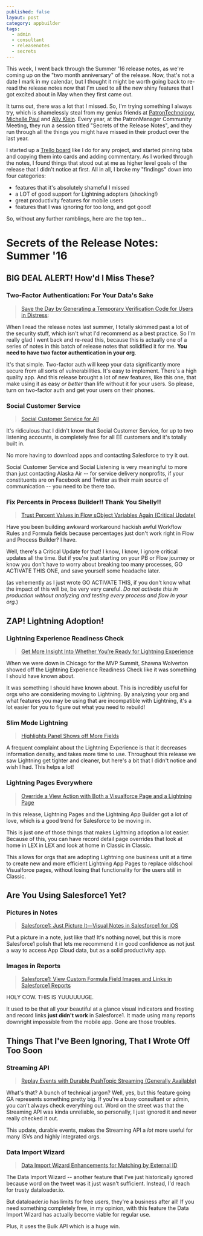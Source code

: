 ```yaml
---
published: false
layout: post
category: appbuilder
tags:
  - admin
  - consultant
  - releasenotes
  - secrets
---
```


This week, I went back through the Summer '16 release notes, as we're coming up on the "two month anniversary" of the release. Now, that's not a date I mark in my calendar, but I thought it might be worth going back to re-read the release notes now that I'm used to all the new shiny features that I got excited about in May when they first came out. 

It turns out, there was a lot that I missed. So, I'm trying something I always try, which is shamelessly steal from my genius friends at [PatronTechnology](http://patrontechnology.com), [Michelle Paul](http://twitter.com/fuzzydinosaur) and [Ally Klein](http://twitter.com/nyalli). Every year, at the PatronManager Community Meeting, they run a session titled "Secrets of the Release Notes", and they run through all the things you might have missed in their product over the last year. 

I started up a [Trello board](https://trello.com/b/HZ6xCfd0/secrets-of-the-release-notes-summer-16) like I do for any project, and started pinning tabs and copying them into cards and adding commentary. As I worked through the notes, I found things that stood out at me as higher level goals of the release that I didn't notice at first. All in all, I broke my "findings" down into four categories: 

- features that it's absolutely shameful I missed
- a LOT of good support for Lightning adopters (shocking!)
- great productivity features for mobile users
- features that I was ignoring for too long, and got good!

So, without any further ramblings, here are the top ten...

# Secrets of the Release Notes: Summer '16

## BIG DEAL ALERT! How'd I Miss These?

### Two-Factor Authentication: For Your Data's Sake

> [Save the Day by Generating a Temporary Verification Code for Users in Distress](https://releasenotes.docs.salesforce.com/en-us/summer16/release-notes/rn_security_auth_temp_codes.htm#rn_security_auth_temp_codes):

When I read the release notes last summer, I totally skimmed past a lot of the security stuff, which isn't what I'd recommend as a best practice. So I'm really glad I went back and re-read this, because this is actually one of a series of notes in this batch of release notes that solidified it for me. **You need to have two factor authentication in your org**.

It's that simple. Two-factor auth will keep your data significantly more secure from all sorts of vulnerabilities. It's easy to implement. There's a high quality app. And this release brought a lot of new features, like this one, that make using it as easy *or better* than life without it for your users. So please, turn on two-factor auth and get your users on their phones. 

### Social Customer Service

> [Social Customer Service for All](https://releasenotes.docs.salesforce.com/en-us/summer16/release-notes/rn_social_customer_service_default.htm)

It's ridiculous that I didn't know that Social Customer Service, for up to two listening accounts, is completely free for all EE customers and it's totally built in.

No more having to download apps and contacting Salesforce to try it out. 

Social Customer Service and Social Listening is very meaningful to more than just contacting Alaska Air -- for service delivery nonprofits, if your constituents are on Facebook and Twitter as their main source of communication -- you need to be there too.

### Fix Percents in Process Builder!! Thank You Shelly!!

> [Trust Percent Values in Flow sObject Variables Again (Critical Update)](https://releasenotes.docs.salesforce.com/en-us/summer16/release-notes/rn_forcecom_flow_percentage.htm)

Have you been building awkward workaround hackish awful Workflow Rules and Formula fields because percentages just don't work right in Flow and Process Builder? I have. 

Well, there's a Critical Update for that! I know, I know, I ignore critical updates all the time. But if you're just starting on your PB or Flow journey or know you don't have to worry about breaking too many processes, GO ACTIVATE THIS ONE, and save yourself some headache later.

(as vehemently as I just wrote GO ACTIVATE THIS, if you don't know what the impact of this will be, be very very careful. *Do not activate this in production without analyzing and testing every process and flow in your org.*)

## ZAP! Lightning Adoption!

### Lightning Experience Readiness Check

> [Get More Insight Into Whether You’re Ready for Lightning Experience](https://releasenotes.docs.salesforce.com/en-us/summer16/release-notes/rn_general_lex_readiness_check.htm#ren_general_lex_readiness_check)

When we were down in Chicago for the MVP Summit, Shawna Wolverton showed off the Lightning Experience Readiness Check like it was something I should have known about.

It was something I should have known about. This is incredibly useful for orgs who are considering moving to Lightning. By analyzing your org and what features you may be using that are incompatible with Lightning, it's a lot easier for you to figure out what you need to rebuild!


### Slim Mode Lightning

> [Highlights Panel Shows off More Fields](https://releasenotes.docs.salesforce.com/en-us/summer16/release-notes/rn_sales_productivity_highlights_panel.htm#rn_sales_productivity_highlights_panel)

A frequent complaint about the Lightning Experience is that it decreases information density, and takes more time to use. Throughout this release we saw Lightning get tighter and cleaner, but here's a bit that I didn't notice and wish I had. This helps a lot!

### Lightning Pages Everywhere

> [Override a View Action with Both a Visualforce Page and a Lightning Page](https://releasenotes.docs.salesforce.com/en-us/summer16/release-notes/rn_forcecom_general_action_overrides.htm)

In this release, Lightning Pages and the Lightning App Builder got a lot of love, which is a good trend for Salesforce to be moving in. 

This is just one of those things that makes Lightning adoption a lot easier. Because of this, you can have record detail page overrides that look at home in LEX in LEX and look at home in Classic in Classic. 

This allows for orgs that are adopting Lightning one business unit at a time to create new and more efficient Lightning App Pages to replace oldschool Visualforce pages, without losing that functionality for the users still in Classic.

## Are You Using Salesforce1 Yet?

### Pictures in Notes

> [Salesforce1: Just Picture It—Visual Notes in Salesforce1 for iOS](https://releasenotes.docs.salesforce.com/en-us/summer16/release-notes/rn_mobile_s1_newfeat_notes_add_images.htm)

Put a picture in a note, just like that! It's nothing novel, but this is more Salesforce1 polish that lets me recommend it in good confidence as not just a way to access App Cloud data, but as a solid productivity app.

### Images in Reports

> [Salesforce1: View Custom Formula Field Images and Links in Salesforce1 Reports](https://releasenotes.docs.salesforce.com/en-us/summer16/release-notes/rn_mobile_s1_otherfeat_reportsdashboards_custom_field_support.htm)

HOLY COW. THIS IS YUUUUUUGE. 

It used to be that all your beautiful at a glance visual indicators and frosting and record links **just didn't work** in Salesforce1. It made using many reports downright impossible from the mobile app. Gone are those troubles.

## Things That I've Been Ignoring, That I Wrote Off Too Soon

### Streaming API

> [Replay Events with Durable PushTopic Streaming (Generally Available)](https://releasenotes.docs.salesforce.com/en-us/summer16/release-notes/rn_api_streaming_classic_replay.htm)

What's that? A bunch of technical jargon? Well, yes, but this feature going GA represents something pretty big. If you're a busy consultant or admin, you can't always check everything out. Word on the street was that the Streaming API was kinda unreliable, so personally, I just ignored it and never really checked it out.

This update, durable events, makes the Streaming API a *lot* more useful for many ISVs and highly integrated orgs.

### Data Import Wizard

> [Data Import Wizard Enhancements for Matching by External ID](https://releasenotes.docs.salesforce.com/en-us/summer16/release-notes/rn_forcecom_data_diw_match_by_external_id.htm)

The Data Import Wizard -- another feature that I've just historically ignored because word on the tweet was it just wasn't sufficient. Instead, I'd reach for trusty dataloader.io.

But dataloader.io has limits for free users, they're a business after all! If you need something completely free, in my opinion, with this feature the Data Import Wizard has actually become viable for regular use. 

Plus, it uses the Bulk API which is a huge win. 